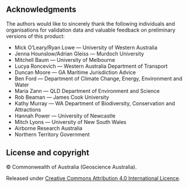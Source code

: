 ## Acknowledgments

The authors would like to sincerely thank the following individuals and organisations for validation data and valuable feedback on preliminary versions of this product: 

* Mick O’Leary/Ryan Lowe &mdash; University of Western Australia 
* Jenna Hounslow/Adrian Gleiss &mdash; Murdoch University 
* Mitchell Baum &mdash; University of Melbourne 
* Lucya Roncevich &mdash; Western Australia Department of Transport 
* Duncan Moore &mdash; GA Maritime Jurisdiction Advice 
* Ben Ford &mdash; Department of Climate Change, Energy, Environment and Water 
* Maria Zann &mdash; QLD Department of Environment and Science 
* Rob Beaman &mdash; James Cook University 
* Kathy Murray &mdash; WA Department of Biodiversity, Conservation and Attractions 
* Hannah Power &mdash; University of Newcastle 
* Mitch Lyons &mdash; University of New South Wales 
* Airborne Research Australia 
* Northern Territory Government 

## License and copyright

&copy; Commonwealth of Australia (Geoscience Australia).

Released under [Creative Commons Attribution 4.0 International Licence](https://creativecommons.org/licenses/by/4.0/).

